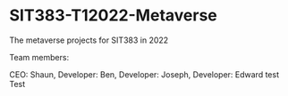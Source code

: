 # SIT383-T12022-Metaverse

The metaverse projects for SIT383 in 2022

Team members:

CEO: Shaun,
Developer: Ben,
Developer: Joseph,
Developer: Edward test
Test
